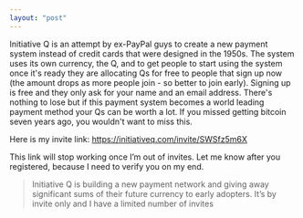 ```yaml
---
layout: "post"
---
```


Initiative Q is an attempt by ex-PayPal guys to create a new payment system instead of credit cards that were designed in the 1950s. The system uses its own currency, the Q, and to get people to start using the system once it's ready they are allocating Qs for free to people that sign up now (the amount drops as more people join - so better to join early). Signing up is free and they only ask for your name and an email address. There's nothing to lose but if this payment system becomes a world leading payment method your Qs can be worth a lot. If you missed getting bitcoin seven years ago, you wouldn't want to miss this.

Here is my invite link: <https://initiativeq.com/invite/SWSfz5m6X>

This link will stop working once I’m out of invites. Let me know after you registered, because I need to verify you on my end.


> Initiative Q is building a new payment network and giving away significant sums of their future currency to early adopters. It’s by invite only and I have a limited number of invites
